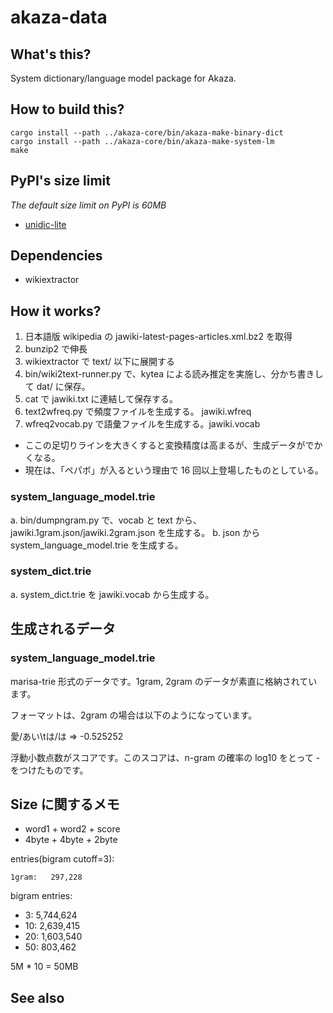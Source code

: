 # akaza-data

## What's this?

System dictionary/language model package for Akaza.

## How to build this?

    cargo install --path ../akaza-core/bin/akaza-make-binary-dict
    cargo install --path ../akaza-core/bin/akaza-make-system-lm
    make

## PyPI's size limit

*The default size limit on PyPI is 60MB*

 * [unidic-lite](https://www.dampfkraft.com/code/distributing-large-files-with-pypi.html)

## Dependencies

 * wikiextractor

## How it works?

 1. 日本語版 wikipedia の jawiki-latest-pages-articles.xml.bz2 を取得
 2. bunzip2 で伸長
 3. wikiextractor で text/ 以下に展開する
 4. bin/wiki2text-runner.py で、kytea による読み推定を実施し、分かち書きして dat/ に保存。
 5. cat で jawiki.txt に連結して保存する。
 6. text2wfreq.py で頻度ファイルを生成する。 jawiki.wfreq
 7. wfreq2vocab.py で語彙ファイルを生成する。jawiki.vocab
   * ここの足切りラインを大きくすると変換精度は高まるが、生成データがでかくなる。
   * 現在は、「ペパボ」が入るという理由で 16 回以上登場したものとしている。

### system_language_model.trie

 a. bin/dumpngram.py で、vocab と text から、jawiki.1gram.json/jawiki.2gram.json を生成する。
 b. json から system_language_model.trie を生成する。

### system_dict.trie

 a. system_dict.trie を jawiki.vocab から生成する。

## 生成されるデータ

### system_language_model.trie

marisa-trie 形式のデータです。1gram, 2gram のデータが素直に格納されています。

フォーマットは、2gram の場合は以下のようになっています。

  愛/あい\tは/は   => -0.525252

浮動小数点数がスコアです。このスコアは、n-gram の確率の log10 をとって - をつけたものです。

## Size に関するメモ

 * word1 + word2 + score
 * 4byte + 4byte + 2byte

entries(bigram cutoff=3):

    1gram:   297,228

bigram entries:

 -  3: 5,744,624
 - 10: 2,639,415
 - 20: 1,603,540
 - 50:   803,462

5M * 10 = 50MB

## See also

